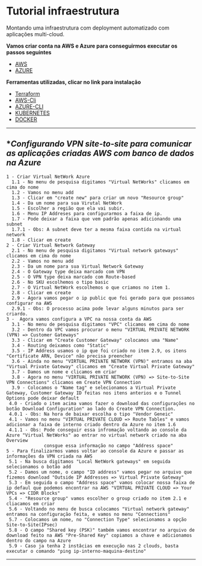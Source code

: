 # Tutorial infraestrutura

Montando uma infraestrutura com deployment automatizado com aplicações multi-cloud.

**Vamos criar conta na AWS e Azure para conseguirmos executar os passos seguintes**
  * [AWS](https://aws.amazon.com/premiumsupport/knowledge-center/create-and-activate-aws-account/)
  * [AZURE](https://azure.microsoft.com/en-us/free/search/?&ef_id=Cj0KCQjw6ar4BRDnARIsAITGzlBZcWUpKQEvvPfJj7WTrwAq9z2m7yYttgZYmOOqKsT-SlC7HBxmibcaAnmQEALw_wcB:G:s&OCID=AID2100014_SEM_Cj0KCQjw6ar4BRDnARIsAITGzlBZcWUpKQEvvPfJj7WTrwAq9z2m7yYttgZYmOOqKsT-SlC7HBxmibcaAnmQEALw_wcB:G:s&dclid=CjgKEAjw6ar4BRDimfbH0p7znRYSJABLJXnin26MZ93jiWKaMa3wUerzn6ovuHkb0njVmse9a15ViPD_BwE)
  
**Ferramentas utilizadas, clicar no link para instalação**
  * [Terraform](https://www.terraform.io/downloads.html)
  * [AWS-Cli](https://docs.aws.amazon.com/pt_br/cli/latest/userguide/install-cliv2.html)
  * [AZURE-CLI](https://docs.microsoft.com/pt-br/cli/azure/install-azure-cli?view=azure-cli-latest)
  * [KUBERNETES](https://kubernetes.io/docs/tasks/tools/install-kubectl/)
  * [DOCKER](https://docs.docker.com/get-docker/)
***

## **Configurando VPN site-to-site para comunicar as aplicações criadas AWS com banco de dados na Azure*

```
1 - Criar Virtual NetWork Azure
  1.1 - No menu de pesquisa digitamos "Virtual NetWorks" clicamos em cima do nome
  1.2 - Vamos no menu add
  1.3 - Clicar em "create new" para criar um novo "Resource group"
  1.4 - Da um nome para sua Virutal NetWork
  1.5 - Escolher a região que ela vai subir.
  1.6 - Menu IP Addreses para configurarmos a faixa de ip.
  1.7 - Pode deixar a faixa que vem padrão apenas adicionando uma subnet
  1.7.1 - Obs: A subnet deve ter a mesma faixa contida na virtual network
  1.8 - Clicar em create
2 - Criar Virtual Network Gateway
  2.1 - No menu de pesquisa digitamos "Virtual network gateways" clicamos em cima do nome
  2.2 - Vamos no menu add
  2.3 - Da um nome para sua Virtual Network Gateway
  2.4 - O Gateway type deixa marcado com VPN
  2.5 - O VPN type deixa marcado com Route-based
  2.6 - No SKU escolhemos o tipo basic
  2.7 - O Virtual NetWork escolhemos o que criamos no item 1.
  2.8 - Clicar em create
  2.9 - Agora vamos pegar o ip public que foi gerado para que possamos configurar na AWS
  2.9.1 - Obs: O processo acima pode levar alguns minutos para ser criardo.
3 -  Agora vamos configura a VPC na nossa conta da AWS
  3.1 - No menu de pesquisa digitamos "VPC" clicamos em cima do nome
  3.2 - Dentro da VPC vamos procurar o menu "VIRTUAL PRIVATE NETWORK (VPN) => Customer Gateways"
  3.3 - Clicar em "Create Customer Gateway" colocamos uma "Name"
  3.4 - Routing deixamos como "Static"
  3.5 - IP Address usamos o ip que foi criado no item 2.9, os itens "Certificate ARN, Device" não precisa preencher
  3.6 - Ainda no menu "VIRTUAL PRIVATE NETWORK (VPN)" entramos na aba "Virtual Private Gateway" clicamos em "Create Virtual Private Gateway"
  3.7 - Damos um nome e clicamos em criar
  3.8 - Agora no menu "VIRTUAL PRIVATE NETWORK (VPN) => Site-to-Site VPN Connections" clicamos em Create VPN Connection
  3.9 - Colocamos o "Name tag" e selecionamos a Virtual Private Gateway, Customer Gateway ID feitas nos itens anterios e o Tunnel Options pode deixar default
 4.0 - Criado o item acima vamos fazer o download das configurações no botão Download Configuration" ao lado do Create VPN Connection.
 4.0.1 - Obs: Na hora de baixar escolha o tipo "Vendor Geneic"
 4.1 - Vamos no menu "VIRTUAL PRIVATE CLOUD => Route Tables" e vamos adicionar a faixa de interno criado dentro da Azure no item 1.6
 4.1.1 - Obs: Pode conseguir essa infromação voltando ao console da Azure "Virtual NetWorks" ao entrar no virtual network criado na aba Overview 
              consgue essa informação no campo "Address space"
5 - Para finalizarmos vamos voltar ao console da Azure e passar as informações da VPN criada na AWS
 5.1 - Na busca digitamos "Local NetWork gateways" em seguida selecionamos o botão add
 5.2 - Damos um nome, o campo "ID address" vamos pegar no arquivo que fizemos download "Outside IP Addresses => Virtual Private Gateway"
 5.3 - Em seguida o campo "Address space" vamos colocar nossa faixa de ip defaul que podemos encontrar na AWS "VIRTUAL PRIVATE CLOUD => Your VPCs => CIDR Blocks"
 5.4 - "Resource group" vamos escolher o group criado no item 2.1 e cliacamos em criar
 5.6 - Voltando no menu de busca colocamos "Virtual network gateway" entramos na configuração feita, e vamos no menu "Connections"
 5.7 - Colocamos um nome, no "Connection Type" selecionamos a opção Site-to-Site(IPsec)
 5.8 - O campo "Shared key (PSK)" também vamos encontrar no arquivo de download feito na AWS "Pre-Shared Key" copiamos a chave e adicionamos dentro do campo na Azure
 5.9 - Caso ja tenha 2 instâcias em execução nas 2 clouds, basta executar o comando "ping ip-interno-maquina-destino"
```
***
